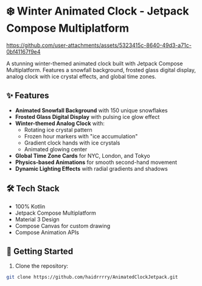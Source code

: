 # ❄️ Winter Animated Clock - Jetpack Compose Multiplatform


https://github.com/user-attachments/assets/5323415c-8640-49d3-a71c-0bf41167f9e4




A stunning winter-themed animated clock built with Jetpack Compose Multiplatform. Features a snowfall background, frosted glass digital display, analog clock with ice crystal effects, and global time zones.

## ✨ Features

- **Animated Snowfall Background** with 150 unique snowflakes
- **Frosted Glass Digital Display** with pulsing ice glow effect
- **Winter-themed Analog Clock** with:
  - Rotating ice crystal pattern
  - Frozen hour markers with "ice accumulation"
  - Gradient clock hands with ice crystals
  - Animated glowing center
- **Global Time Zone Cards** for NYC, London, and Tokyo
- **Physics-based Animations** for smooth second-hand movement
- **Dynamic Lighting Effects** with radial gradients and shadows

## 🛠 Tech Stack
- 100% Kotlin
- Jetpack Compose Multiplatform
- Material 3 Design
- Compose Canvas for custom drawing
- Compose Animation APIs

## 🚀 Getting Started
1. Clone the repository:
```bash
git clone https://github.com/haidrrrry/AnimatedClockJetpack.git
